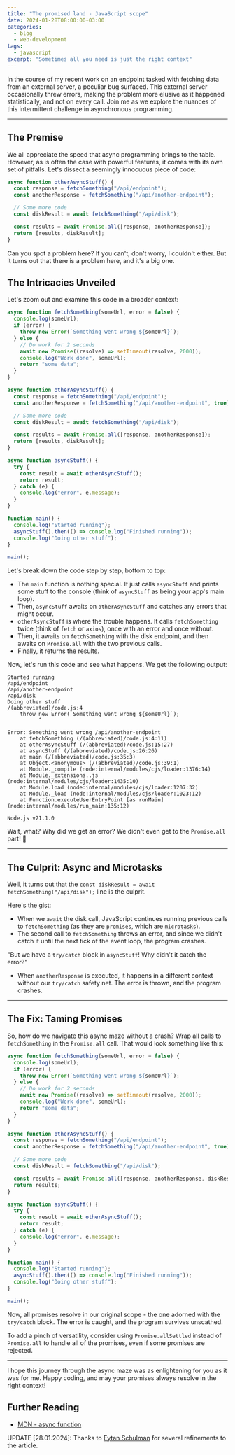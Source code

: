 ```yaml
---
title: "The promised land - JavaScript scope"
date: 2024-01-28T08:00:00+03:00
categories:
  - blog
  - web-development
tags:
  - javascript
excerpt: "Sometimes all you need is just the right context"
---
```


In the course of my recent work on an endpoint tasked with fetching data from an external server, a peculiar bug surfaced. This external server occasionally threw errors, making the problem more elusive as it happened statistically, and not on every call. Join me as we explore the nuances of this intermittent challenge in asynchronous programming.

---

## The Premise

We all appreciate the speed that async programming brings to the table. However, as is often the case with powerful features, it comes with its own set of pitfalls. Let's dissect a seemingly innocuous piece of code:

```javascript
async function otherAsyncStuff() {
  const response = fetchSomething("/api/endpoint");
  const anotherResponse = fetchSomething("/api/another-endpoint");

  // Some more code
  const diskResult = await fetchSomething("/api/disk");

  const results = await Promise.all([response, anotherResponse]);
  return [results, diskResult];
}
```

Can you spot a problem here? If you can't, don't worry, I couldn't either. But it turns out that there is a problem here, and it's a big one.

## The Intricacies Unveiled

Let's zoom out and examine this code in a broader context:

```javascript
async function fetchSomething(someUrl, error = false) {
  console.log(someUrl);
  if (error) {
    throw new Error(`Something went wrong ${someUrl}`);
  } else {
    // Do work for 2 seconds
    await new Promise((resolve) => setTimeout(resolve, 2000));
    console.log("Work done", someUrl);
    return "some data";
  }
}

async function otherAsyncStuff() {
  const response = fetchSomething("/api/endpoint");
  const anotherResponse = fetchSomething("/api/another-endpoint", true);

  // Some more code
  const diskResult = await fetchSomething("/api/disk");

  const results = await Promise.all([response, anotherResponse]);
  return [results, diskResult];
}

async function asyncStuff() {
  try {
    const result = await otherAsyncStuff();
    return result;
  } catch (e) {
    console.log("error", e.message);
  }
}

function main() {
  console.log("Started running");
  asyncStuff().then(() => console.log("Finished running"));
  console.log("Doing other stuff");
}

main();
```

Let's break down the code step by step, bottom to top:

- The `main` function is nothing special. It just calls `asyncStuff` and prints some stuff to the console (think of `asyncStuff` as being your app's main loop).
- Then, `asyncStuff` awaits on `otherAsyncStuff` and catches any errors that might occur.
- `otherAsyncStuff` is where the trouble happens. It calls `fetchSomething` twice (think of `fetch` or `axios`), once with an error and once without.
- Then, it awaits on `fetchSomething` with the disk endpoint, and then awaits on `Promise.all` with the two previous calls.
- Finally, it returns the results.

Now, let's run this code and see what happens. We get the following output:

```text
Started running
/api/endpoint
/api/another-endpoint
/api/disk
Doing other stuff
/(abbreviated)/code.js:4
    throw new Error(`Something went wrong ${someUrl}`);
          ^

Error: Something went wrong /api/another-endpoint
    at fetchSomething (/(abbreviated)/code.js:4:11)
    at otherAsyncStuff (/(abbreviated)/code.js:15:27)
    at asyncStuff (/(abbreviated)/code.js:26:26)
    at main (/(abbreviated)/code.js:35:3)
    at Object.<anonymous> (/(abbreviated)/code.js:39:1)
    at Module._compile (node:internal/modules/cjs/loader:1376:14)
    at Module._extensions..js (node:internal/modules/cjs/loader:1435:10)
    at Module.load (node:internal/modules/cjs/loader:1207:32)
    at Module._load (node:internal/modules/cjs/loader:1023:12)
    at Function.executeUserEntryPoint [as runMain] (node:internal/modules/run_main:135:12)

Node.js v21.1.0
```

Wait, what? Why did we get an error? We didn't even get to the `Promise.all` part! 🤨

---

## The Culprit: Async and Microtasks

Well, it turns out that the `const diskResult = await fetchSomething("/api/disk");` line is the culprit.

Here's the gist:

- When we `await` the disk call, JavaScript continues running previous calls to `fetchSomething` (as they are `promises`, which are [`microtasks`][microtasks]).
- The second call to `fetchSomething` throws an error, and since we didn't catch it until the next tick of the event loop, the program crashes.

"But we have a `try/catch` block in `asyncStuff`! Why didn't it catch the error?"

- When `anotherResponse` is executed, it happens in a different context without our `try/catch` safety net. The error is thrown, and the program crashes.

---

## The Fix: Taming Promises

So, how do we navigate this async maze without a crash? Wrap all calls to `fetchSomething` in the `Promise.all` call. That would look something like this:

```javascript
async function fetchSomething(someUrl, error = false) {
  console.log(someUrl);
  if (error) {
    throw new Error(`Something went wrong ${someUrl}`);
  } else {
    // Do work for 2 seconds
    await new Promise((resolve) => setTimeout(resolve, 2000));
    console.log("Work done", someUrl);
    return "some data";
  }
}

async function otherAsyncStuff() {
  const response = fetchSomething("/api/endpoint");
  const anotherResponse = fetchSomething("/api/another-endpoint", true);

  // Some more code
  const diskResult = fetchSomething("/api/disk");

  const results = await Promise.all([response, anotherResponse, diskResult]);
  return results;
}

async function asyncStuff() {
  try {
    const result = await otherAsyncStuff();
    return result;
  } catch (e) {
    console.log("error", e.message);
  }
}

function main() {
  console.log("Started running");
  asyncStuff().then(() => console.log("Finished running"));
  console.log("Doing other stuff");
}

main();
```

Now, all promises resolve in our original scope - the one adorned with the `try/catch` block. The error is caught, and the program survives unscathed.

To add a pinch of versatility, consider using `Promise.allSettled` instead of `Promise.all` to handle all of the promises, even if some promises are rejected.

---

I hope this journey through the async maze was as enlightening for you as it was for me. Happy coding, and may your promises always resolve in the right context!

## Further Reading

- [MDN - async function][MDN async function]

UPDATE [28.01.2024]: Thanks to [Eytan Schulman][eytansh] for several refinements to the article.

[microtasks]: https://developer.mozilla.org/en-US/docs/Web/API/HTML_DOM_API/Microtask_guide/In_depth
[MDN async function]: https://developer.mozilla.org/en-US/docs/Web/JavaScript/Reference/Statements/async_function#async_functions_and_execution_order
[eytansh]: https://www.linkedin.com/in/eytanschulman?trk=blended-typeahead
